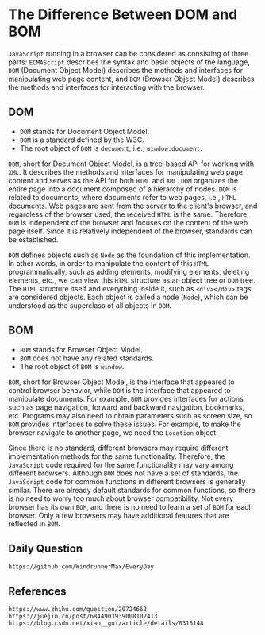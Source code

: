 # The Difference Between DOM and BOM

`JavaScript` running in a browser can be considered as consisting of three parts: `ECMAScript` describes the syntax and basic objects of the language, `DOM` (Document Object Model) describes the methods and interfaces for manipulating web page content, and `BOM` (Browser Object Model) describes the methods and interfaces for interacting with the browser.

## DOM
* `DOM` stands for Document Object Model.
* `DOM` is a standard defined by the W3C.
* The root object of `DOM` is `document`, i.e., `window.document`.

`DOM`, short for Document Object Model, is a tree-based API for working with `XML`. It describes the methods and interfaces for manipulating web page content and serves as the API for both `HTML` and `XML`. `DOM` organizes the entire page into a document composed of a hierarchy of nodes. `DOM` is related to documents, where documents refer to web pages, i.e., `HTML` documents. Web pages are sent from the server to the client's browser, and regardless of the browser used, the received `HTML` is the same. Therefore, `DOM` is independent of the browser and focuses on the content of the web page itself. Since it is relatively independent of the browser, standards can be established.

`DOM` defines objects such as `Node` as the foundation of this implementation. In other words, in order to manipulate the content of this `HTML` programmatically, such as adding elements, modifying elements, deleting elements, etc., we can view this `HTML` structure as an object tree or `DOM` tree. The `HTML` structure itself and everything inside it, such as `<div></div>` tags, are considered objects. Each object is called a node (`Node`), which can be understood as the superclass of all objects in `DOM`.

## BOM
* `BOM` stands for Browser Object Model.
* `BOM` does not have any related standards.
* The root object of `BOM` is `window`.

`BOM`, short for Browser Object Model, is the interface that appeared to control browser behavior, while `DOM` is the interface that appeared to manipulate documents. For example, `BOM` provides interfaces for actions such as page navigation, forward and backward navigation, bookmarks, etc. Programs may also need to obtain parameters such as screen size, so `BOM` provides interfaces to solve these issues. For example, to make the browser navigate to another page, we need the `Location` object.

Since there is no standard, different browsers may require different implementation methods for the same functionality. Therefore, the `JavaScript` code required for the same functionality may vary among different browsers. Although `BOM` does not have a set of standards, the `JavaScript` code for common functions in different browsers is generally similar. There are already default standards for common functions, so there is no need to worry too much about browser compatibility. Not every browser has its own `BOM`, and there is no need to learn a set of `BOM` for each browser. Only a few browsers may have additional features that are reflected in `BOM`.

## Daily Question

```
https://github.com/WindrunnerMax/EveryDay
```

## References

```
https://www.zhihu.com/question/20724662
https://juejin.cn/post/6844903939008102413
https://blog.csdn.net/xiao__gui/article/details/8315148
```